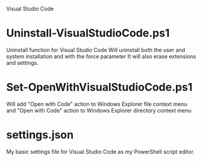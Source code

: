 Visual Studio Code

Uninstall-VisualStudioCode.ps1
==============================
Uninstall function for Visual Studio Code
Will uninstall both the user and system installation and with the force parameter It will also
erase extensions and settings.

Set-OpenWithVisualStudioCode.ps1
==============================
Will add
"Open with Code" action to Windows Explorer file context menu
and
"Open with Code" action to Windows Explorer directory context menu

settings.json
==============================
My basic settings file for Visual Studio Code as my PowerShell script editor.

